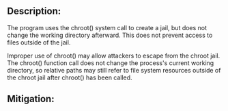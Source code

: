 ## Description:

The program uses the chroot() system call to create a jail, but does not change the working directory afterward. This does not prevent access to files outside of the jail.

Improper use of chroot() may allow attackers to escape from the chroot jail. The chroot() function call does not change the process's current working directory, so relative paths may still refer to file system resources outside of the chroot jail after chroot() has been called.

## Mitigation:
